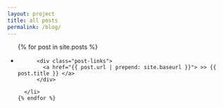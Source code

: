 ```yaml
---
layout: project
title: all posts
permalink: /blog/
---
```


<div class="home">

  <ul class="post-list">
    {% for post in site.posts %}
      <li>

          <div class="post-links">
            <a href="{{ post.url | prepend: site.baseurl }}"> >> {{ post.title }} </a>
          </div>

      </li>
    {% endfor %}
  </ul>

</div>
